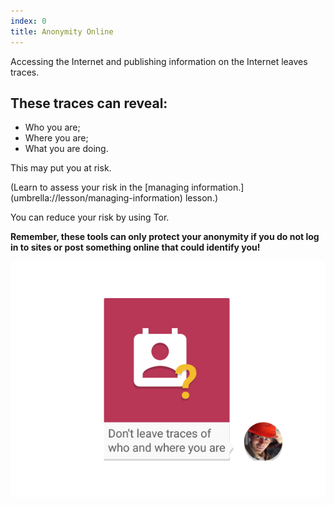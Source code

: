 ```yaml
---
index: 0
title: Anonymity Online
---
```

Accessing the Internet and publishing information on the Internet leaves traces.

## These traces can reveal: 

*	Who you are;
*	Where you are;
*	What you are doing. 

This may put you at risk. 

(Learn to assess your risk in the [managing information.] (umbrella://lesson/managing-information) lesson.)

You can reduce your risk by using Tor. 

**Remember, these tools can only protect your anonymity if you do not log in to sites or post something online that could identify you!**

![image](interneta1.png)